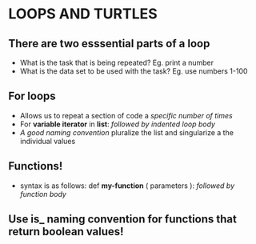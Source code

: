 # LOOPS AND TURTLES
## There are two esssential parts of a loop
* What is the task that is being repeated? Eg. print a number
* What is the data set to be used with the task? Eg. use numbers 1-100
## For loops
* Allows us to repeat a section of code a _specific number of times_
* For **variable iterator** in **list**: _followed by indented loop body_
* _A good naming convention_ pluralize the list and singularize a the individual values
## Functions!
* syntax is as follows: def **my-function** ( parameters ): _followed by function body_
## Use is_ naming convention for functions that return boolean values!